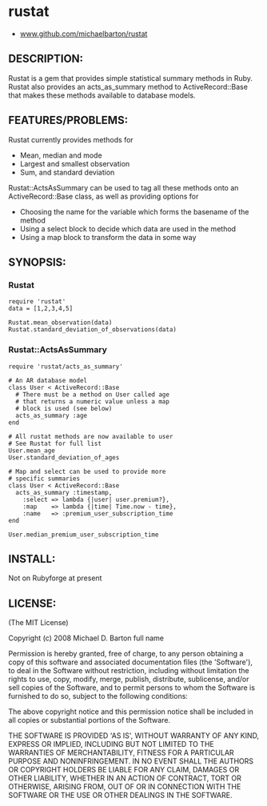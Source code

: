 # rustat

* www.github.com/michaelbarton/rustat

## DESCRIPTION:

Rustat is a gem that provides simple statistical summary methods in Ruby. Rustat also provides an acts_as_summary method to ActiveRecord::Base that makes these methods available to database models.

## FEATURES/PROBLEMS:

Rustat currently provides methods for
 * Mean, median and mode
 * Largest and smallest observation
 * Sum, and standard deviation

Rustat::ActsAsSummary can be used to tag all these methods onto an ActiveRecord::Base class, as well as providing options for
 * Choosing the name for the variable which forms the basename of the method
 * Using a select block to decide which data are used in the method
 * Using a map block to transform the data in some way

## SYNOPSIS:

### Rustat

    require 'rustat'
    data = [1,2,3,4,5]

    Rustat.mean_observation(data)
    Rustat.standard_deviation_of_observations(data)

### Rustat::ActsAsSummary

    require 'rustat/acts_as_summary'

    # An AR database model
    class User < ActiveRecord::Base
      # There must be a method on User called age
      # that returns a numeric value unless a map
      # block is used (see below)
      acts_as_summary :age
    end

    # All rustat methods are now available to user
    # See Rustat for full list
    User.mean_age
    User.standard_deviation_of_ages

    # Map and select can be used to provide more 
    # specific summaries
    class User < ActiveRecord::Base
      acts_as_summary :timestamp,
        :select => lambda {|user| user.premium?},
        :map    => lambda {|time| Time.now - time},
        :name   => :premium_user_subscription_time
    end

    User.median_premium_user_subscription_time

## INSTALL:

Not on Rubyforge at present

## LICENSE:

(The MIT License)

Copyright (c) 2008 Michael D. Barton full name

Permission is hereby granted, free of charge, to any person obtaining
a copy of this software and associated documentation files (the
'Software'), to deal in the Software without restriction, including
without limitation the rights to use, copy, modify, merge, publish,
distribute, sublicense, and/or sell copies of the Software, and to
permit persons to whom the Software is furnished to do so, subject to
the following conditions:

The above copyright notice and this permission notice shall be
included in all copies or substantial portions of the Software.

THE SOFTWARE IS PROVIDED 'AS IS', WITHOUT WARRANTY OF ANY KIND,
EXPRESS OR IMPLIED, INCLUDING BUT NOT LIMITED TO THE WARRANTIES OF
MERCHANTABILITY, FITNESS FOR A PARTICULAR PURPOSE AND NONINFRINGEMENT.
IN NO EVENT SHALL THE AUTHORS OR COPYRIGHT HOLDERS BE LIABLE FOR ANY
CLAIM, DAMAGES OR OTHER LIABILITY, WHETHER IN AN ACTION OF CONTRACT,
TORT OR OTHERWISE, ARISING FROM, OUT OF OR IN CONNECTION WITH THE
SOFTWARE OR THE USE OR OTHER DEALINGS IN THE SOFTWARE.
